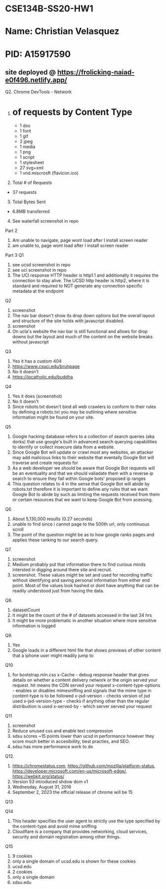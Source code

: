 # CSE134B-SS20-HW1
# Name: Christian Velasquez
# PID: A15917590

## site deployed @ https://frolicking-naiad-e0f496.netlify.app/


Q2. Chrome DevTools - Network

1. # of requests by Content Type
   - 1 doc
   - 1 font 
   - 1 gif
   - 2 jpeg
   - 1 media
   - 1 png
   - 1 script 
   - 1 stylesheet
   - 27 svg+xml
   - 1 vnd.miscrosft (flavicon.ico)

2. Total # of Requests 
 - 37 requests

3. Total Bytes Sent
- 6.8MB transferred 

4. See waterfall screenshot in repo

Part 2

1. Am unable to navigate, page wont load after I install screen reader
2. am unable to, page wont load after I install screen reader

Part 3 
Q1
1. see ucsd screenshot in repo
2. see uci screenshot in repo
3. The UCI response HTTP header is http1.1 and additionally it requires the connection to stay alive. The UCSD http header is http2, where it is standard and required to NOT generate any connection specific metadata at the endpoint

Q2
1. screenshot
2. The nav bar doesn't show its drop down options but the overall layout and structure of the site holds with javascript disabled.
3. screenshot
4. On ucla's website the nav bar is still functional and allows for drop downs but the layout and much of the content on the website breaks without javascript

Q3
1. Yes it has a custom 404
2. https://www.csuci.edu/bruhpage
3. No it doesn't
4. https://jpcatholic.edu/buddha

Q4
1. Yes it does (screenshot)
2. No it doesn't
3. Since robots.txt doesn't bind all web crawlers to conform to their rules by defining a robots.txt you may be outlining where sensitive information might be found on your site. 

Q5
1. Google hacking database refers to a collection of search queries (aka dorks) that use google's built in advanced search querying capabilities to identify or collect insecure data from a website.
2. Since Google Bot will update or crawl most any websites, an attacker may add malicious links to their website that eventally Google Bot will traverse and create requests for
3. As a web developer we should be aware that Google Bot requests will be an eventuality and that we should valiadate them with a reverse ip search to ensure they fall within Google bots' proposed ip ranges
4. This question relates to 4 in the sense that Google Bot will abide by robots.txt therefore it is important to define any rules that we want Google Bot to abide by such as limiting the requests received from them or certain resources that we want to keep Google Bot from acessing.

Q6
1. About 5,130,000 results (0.27 seconds)
2. unable to find since i cannot page to the 500th url, only continuous scroll
3. The point of the question might be as to how google ranks pages and applies these ranking to our search query.

Q7.
1. screenshot
2. Medium probably put that information there to find curious minds intersted in digging around there site and recruit.
3. screenshot. These values might be set and used for recording traffic without identifying and saving personal information from either end point. Most of the values look hashed or dont have anything that can be readily understood just from having the data.

Q8.
1. datasetCount
2. It might be the count of the # of datasets accessed in the last 24 hrs
3. It might be more problematic in another situation where more sensitive information is logged

Q9.
1. Yes
2. Google loads in a different html file that shows previews of other content that a iphone user might readily jump to 

Q10
1. for bootstrap.min.css
x-Cache - debug response header that gives details on whether a content delivery network or the origin served your request. hit means the CDN served your request
x-content-type-options - enables or disables mimesniffing and signals that the mime type in content-type is to be followed
x-jsd-version - checks version of jsd used
x-jsd-version-type - checks if anything other than the regular distribuition is used
x-served-by - which server served your request

Q11
1. screenshot
2. Reduce unused css and enable text compression
3. sdsu scores ~15 points lower than ucsd in performance however they score much better in accesibiility, best practies, and SEO.
4. sdsu has more performance work to do

Q12.
1. https://chromestatus.com, https://github.com/mozilla/platform-status, https://developer.microsoft.com/en-us/microsoft-edge/, https://webkit.org/status/
2. Version 53 introduced shdow dom v1
3. Wednesday, August 31, 2016
4. September 2, 2023 the official release of chrome will be 15

Q13


Q14
1. This header specifies the user agent to strictly use the type specified by the content-type and avoid mime sniffing
2. Cloudflare is a company that provides networking, cloud services, security and domain registration among other things. 

Q15
1. 9 cookies
2. only a single domain of ucsd.edu is shown for these cookies
3. ucsd.edu
4. 2 cookies
5. only a single domain 
6. sdsu.edu
